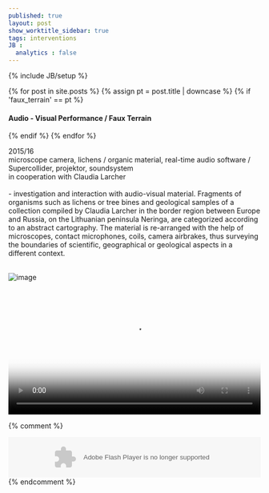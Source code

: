 ```yaml
---
published: true
layout: post
show_worktitle_sidebar: true
tags: interventions
JB :
  analytics : false
---
```


{% include JB/setup %}

<div class="container-parent">
<div class="container-narrow-right">
{% for post in site.posts %}
	{% assign pt = post.title | downcase %}
	{% if 'faux_terrain' == pt %}
<h4><a href="{{ BASE_PATH }}{{ post.url }}"></a>Audio - Visual Performance / Faux Terrain</h4>
	{% endif %}
{% endfor %}

<p>
2015/16<br />
microscope camera, lichens / organic material, real-time audio software / Supercollider, projektor, soundsystem<br />
in cooperation with Claudia Larcher<br />
<br />
- investigation and interaction with audio-visual material. Fragments of organisms such as lichens or tree bines and geological samples of a collection compiled by Claudia Larcher in the border region between Europe and Russia, on the Lithuanian peninsula Neringa, are categorized according to an abstract cartography. The material is re-arranged with the help of microscopes, contact microphones, coils, camera airbrakes, thus surveying the boundaries of scientific, geographical or geological aspects in a different context.<br /><br />
</p>
</div>


<div class="container-narrow-left">
<img src="{{ site.url }}/images/theuncannyjenny_small_lg.jpg" alt="image">
<p></p>

<video preload="metadata" poster="{{ site.url }}/images/faux_poster.jpg" width="100%" height="auto" controls>
  <source src="{{ site.url }}/images/fauxterrain_small.mp4" type="video/mp4">
</video>

</div>
</div>




{% comment %}
<div>
	<object height="81" width="100%"> <param name="movie" value="https://player.soundcloud.com/player.swf?url=https%3A//api.soundcloud.com/tracks/124203709&amp;show_comments=true&amp;
	auto_play=false&amp;color=ff7700"></param> <param name="allowscriptaccess" value="always"></param> <embed allowscriptaccess="always" height="81" src="https://player.soundcloud.com/player.swf?url=https%3A//api.soundcloud.com/tracks/124203709&amp;show_comments=true&amp;auto_play=false&amp;color=ff7700" type="application/x-shockwave-flash" width="100%"></embed> </object>    
</div>
{% endcomment %}












